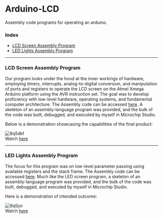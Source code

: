 # Arduino-LCD
Assembly code programs for operating an arduino.

### Index
* [LCD Screen Assembly Program](#LCD)
* [LED Lights Assembly Program](#LED)

---
### LCD Screen Assembly Program
<a name="LCD"></a>

Our program looks under the hood at the inner workings of hardware, employing timers, interrupts, analog-to-digital conversion, and manipulation of ports and registers to operate the LCD screen on the Atmel Xmega Arduino platform using the AVR instruction set. The goal was to develop proficiency with low-level hardware, operating systems, and fundamental computer architecture. The Assembly code can be accessed [here](https://github.com/NeddTheRedd/Arduino-LCD/blob/main/Arduino_program.asm). A skeleton of an assembly-language program was provided, and the bulk of the code was built, debugged, and executed by myself in Microchip Studio. 

Below is a demonstration showcasing the capabilities of the final product:

![8q5dkf](https://github.com/NeddTheRedd/Arduino-LCD/assets/153869055/463da58c-3a02-4246-894f-cfabf1affb8a)
<br> Watch [here](https://www.youtube.com/watch?v=EpKo95vsFmU)


---
### LED Lights Assembly Program
<a name="LED"></a>

The focus for this program was on low-level parameter passing using available registers and the stack frame. The Assembly code can be accessed [here](https://github.com/NeddTheRedd/Arduino-LCD/blob/main/LED-signalling.asm). Much like the LED screen program, a skeleton of an assembly-language program was provided, and the bulk of the code was built, debugged, and executed by myself in Microchip Studio.

Here is a demonstration of intended outcome:

![8q5jor](https://github.com/NeddTheRedd/Arduino-LCD/assets/153869055/700283c6-3378-45f0-a3fa-1d1ebc1a1c6f)
<br> Watch [here](https://www.youtube.com/watch?v=_tRcKbYSZlY)
